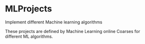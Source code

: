 # MLProjects
Implement different Machine learning algorithms

These projects are defined by Machine Learning online Coarses for different ML algorithms.
